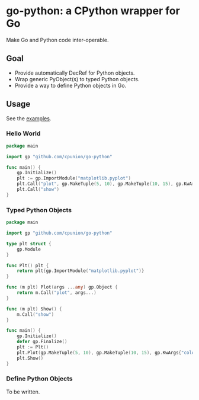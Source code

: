 # go-python: a CPython wrapper for Go

Make Go and Python code inter-operable.

## Goal

- Provide automatically DecRef for Python objects.
- Wrap generic PyObject(s) to typed Python objects.
- Provide a way to define Python objects in Go.

## Usage

See the [examples](_demo).

### Hello World

```go
package main

import gp "github.com/cpunion/go-python"

func main() {
	gp.Initialize()
	plt := gp.ImportModule("matplotlib.pyplot")
	plt.Call("plot", gp.MakeTuple(5, 10), gp.MakeTuple(10, 15), gp.KwArgs{"color": "red"})
	plt.Call("show")
}
```

### Typed Python Objects

```go
package main

import gp "github.com/cpunion/go-python"

type plt struct {
	gp.Module
}

func Plt() plt {
	return plt{gp.ImportModule("matplotlib.pyplot")}
}

func (m plt) Plot(args ...any) gp.Object {
	return m.Call("plot", args...)
}

func (m plt) Show() {
	m.Call("show")
}

func main() {
	gp.Initialize()
	defer gp.Finalize()
	plt := Plt()
	plt.Plot(gp.MakeTuple(5, 10), gp.MakeTuple(10, 15), gp.KwArgs{"color": "red"})
	plt.Show()
}
```

### Define Python Objects

To be written.
